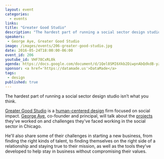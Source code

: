 ```yaml
---
layout: event
categories: 
  - events
links:
title: "Greater Good Studio"
description: "The hardest part of running a social sector design studio isn’t what you think. Greater Good Studio is a human-centered design firm focused on social impact. George Aye, co-founder and principal, will talk about the projects they’ve worked on and challenges they’ve faced working in the social sector in Chicago."
speakers:
 - George Aye, Greater Good Studio
image: /images/events/206-greater-good-studio.jpg
date: 2016-05-24T18:00:00-06:00
event_id: 206
youtube_id: VHF78CxRL0k
agenda: https://docs.google.com/document/d/1Qel8SMI6Xkb2DiwpnAbQdkdB-yzOyPF8opeGp6ZFpgM/edit#
sponsor: <a href='https://datamade.us'>DataMade</a>
tags: 
 - design
published: true
---
```


The hardest part of running a social sector design studio isn’t what you think.

[Greater Good Studio](http://www.greatergoodstudio.com) is a [human-centered design](http://www.greatergoodstudio.com/approach/) firm focused on social impact. [George Aye](https://twitter.com/georgeaye), co-founder and principal, will talk about the [projects](http://www.greatergoodstudio.com/projects/) they've worked on and challenges they've faced working in the social sector in Chicago.

He'll also share some of their challenges in starting a new business, from finding the right kinds of talent, to finding themselves on the right side of a relationship and staying true to their mission, as well as the tools they’ve developed to help stay in business without compromising their values.